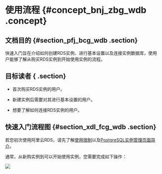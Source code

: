 # 使用流程 {#concept_bnj_zbg_wdb .concept}

## 文档目的 {#section_pfj_bcg_wdb .section}

快速入门旨在介绍如何创建RDS实例、进行基本设置以及连接实例数据库，使用户能够了解从购买RDS实例到开始使用实例的流程。

## 目标读者 { .section}

-   首次购买RDS实例的用户。

-   新建实例后需要对其进行基本设置的用户。

-   想要了解如何连接RDS实例的用户。


## 快速入门流程图 {#section_xdl_fcg_wdb .section}

若您初次使用阿里云RDS，请先了解[使用限制](cn.zh-CN/快速入门PostgreSQL版/使用限制.md#)以及[PostgreSQL实例管理页面简介](../cn.zh-CN/用户指南/控制台介绍/PostgreSQL实例管理页面简介.md#)。

通常，从新购实例到可以开始使用实例，您需要完成如下操作：

![](http://static-aliyun-doc.oss-cn-hangzhou.aliyuncs.com/assets/img/7845/2954_zh-CN.png)

